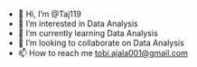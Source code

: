 - 👋 Hi, I’m @Taj119
- 👀 I’m interested in Data Analysis
- 🌱 I’m currently learning Data Analysis
- 💞️ I’m looking to collaborate on Data Analysis
- 📫 How to reach me tobi.ajala001@gmail.com

<!---
Taj119/Taj119 is a ✨ special ✨ repository because its `README.md` (this file) appears on your GitHub profile.
You can click the Preview link to take a look at your changes.
--->
